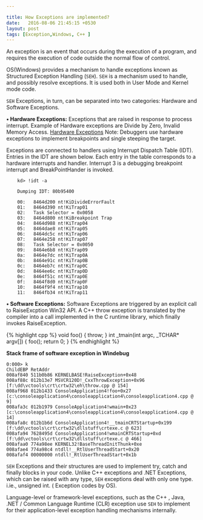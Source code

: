 ```yaml
---

title: How Exceptions are implemented?
date:   2016-08-06 21:45:15 +0530
layout: post
tags: [Exception,Windows, C++ ]
---
```


An exception is an event that occurs during the execution of a program, and requires the execution of code outside the normal flow of control.

OS(Windows) provides a mechanism to handle exceptions known as Structured Exception Handling (`SEH`). `SEH` is a mechanism used to handle, and possibly resolve exceptions.  It is used both in User Mode and Kernel mode code.

`SEH` Exceptions, in turn, can be separated into two categories: Hardware and Software Exceptions.

**• Hardware Exceptions:** Exceptions that are raised in response to process interrupt.  Example of Hardware exceptions are Divide by Zero, Invalid Memory Access.  [Hardware Exceptions](https://msdn.microsoft.com/en-us/library/w49wew4f.aspx "Hardware Exceptions")
Note: Debuggers use hardware exceptions to implement breakpoints and single steeping the target.

Exceptions are connected to handlers using Interrupt Dispatch Table (IDT). Entries in the IDT are shown below. Each entry in the table corresponds to a hardware interrupts and handler. Interrupt 3 is a debugging breakpoint interrupt and BreakPointHander is invoked.

```
    kd> !idt -a
    
    Dumping IDT: 80b95400
    
    00:   8464d200 nt!KiDivideErrorFault
    01:   8464d390 nt!KiTrap01
    02:   Task Selector = 0x0058
    03:   8464d800 nt!KiBreakpoint Trap
    04:   8464d988 nt!KiTrap04
    05:   8464dae8 nt!KiTrap05
    06:   8464dc5c nt!KiTrap06
    07:   8464e258 nt!KiTrap07
    08:   Task Selector = 0x0050
    09:   8464e6b8 nt!KiTrap09
    0a:   8464e7dc nt!KiTrap0A
    0b:   8464e91c nt!KiTrap0B
    0c:   8464eb7c nt!KiTrap0C
    0d:   8464ee6c nt!KiTrap0D
    0e:   8464f51c nt!KiTrap0E
    0f:   8464f8d0 nt!KiTrap0F
    10:   8464f9f4 nt!KiTrap10
    11:   8464fb34 nt!KiTrap11
```

**• Software  Exceptions:** Software Exceptions are triggered by an explicit call to RaiseExcption Win32 API. A C++ throw exception is translated by the compiler into a call implemented in the C runtime library, which finally invokes RaiseException.  


{% highlight cpp %}
void foo()
{
	throw;
}
int _tmain(int argc, _TCHAR* argv[])
{
	foo();
	return 0;
}
{% endhighlight %}


**Stack frame of software exception in Windebug**
```
0:000> k
ChildEBP RetAddr  
008af840 511b0b86 KERNELBASE!RaiseException+0x48
008af88c 012b13e7 MSVCR120D!_CxxThrowException+0x96 [f:\dd\vctools\crt\crtw32\eh\throw.cpp @ 154]
008af968 012b1433 ConsoleApplication4!foo+0x27 [c:\consoleapplication4\consoleapplication4\consoleapplication4.cpp @ 9]
008afa3c 012b1979 ConsoleApplication4!wmain+0x23 [c:\consoleapplication4\consoleapplication4\consoleapplication4.cpp @ 14]
008afa8c 012b1b6d ConsoleApplication4!__tmainCRTStartup+0x199 [f:\dd\vctools\crt\crtw32\dllstuff\crtexe.c @ 623]
008afa94 7628495d ConsoleApplication4!wmainCRTStartup+0xd [f:\dd\vctools\crt\crtw32\dllstuff\crtexe.c @ 466]
008afaa0 774a98ee KERNEL32!BaseThreadInitThunk+0xe
008afae4 774a98c4 ntdll!__RtlUserThreadStart+0x20
008afaf4 00000000 ntdll!_RtlUserThreadStart+0x1b
```


`SEH` Exceptions and their structures are used to implement  try, catch and finally blocks in your code. Unlike C++ exceptions and .NET Exceptions, which can be raised with any type, `SEH` exceptions deal with only one type.  i.ie., unsigned int. ( Exception codes by OS).

Language-level or framework-level exceptions, such as the C++ , Java,  .NET / Common Language Runtime (CLR) exception use `SEH` to implement for their application-level exception handling mechanisms internally. 




